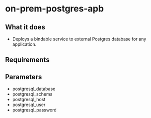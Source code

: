 on-prem-postgres-apb
======================

## What it does
* Deploys a bindable service to external Postgres database for any application.

## Requirements

## Parameters
* postgresql_database
* postgresql_schema
* postgresql_host
* postgresql_user
* postgresql_password
